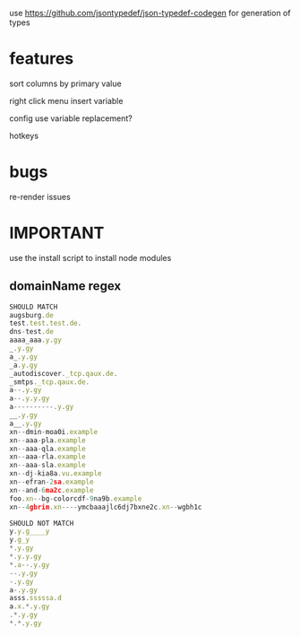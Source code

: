 use https://github.com/jsontypedef/json-typedef-codegen for generation of types

# features

sort columns by primary value

right click menu
insert variable

config
use variable replacement?

hotkeys

# bugs

re-render issues

# IMPORTANT

use the install script to install node modules

## domainName regex

```js
SHOULD MATCH
augsburg.de
test.test.test.de.
dns-test.de
aaaa_aaa.y.gy
_.y.gy
a_.y.gy
_a.y.gy
_autodiscover._tcp.qaux.de.
_smtps._tcp.qaux.de.
a--.y.gy
a--.y.y.gy
a----------.y.gy
__.y.gy
a__.y.gy
xn--dmin-moa0i.example
xn--aaa-pla.example
xn--aaa-qla.example
xn--aaa-rla.example
xn--aaa-sla.example
xn--dj-kia8a.vu.example
xn--efran-2sa.example
xn--and-6ma2c.example
foo.xn--bg-colorcdf-9na9b.example
xn--4gbrim.xn----ymcbaaajlc6dj7bxne2c.xn--wgbh1c

SHOULD NOT MATCH
y.y.g____y
y.g_y
*.y.gy
*.y.y.gy
*.a--.y.gy
--.y.gy
-.y.gy
a-.y.gy
asss.sssssa.d
a.x.*.y.gy
.*.y.gy
*.*.y.gy
```
